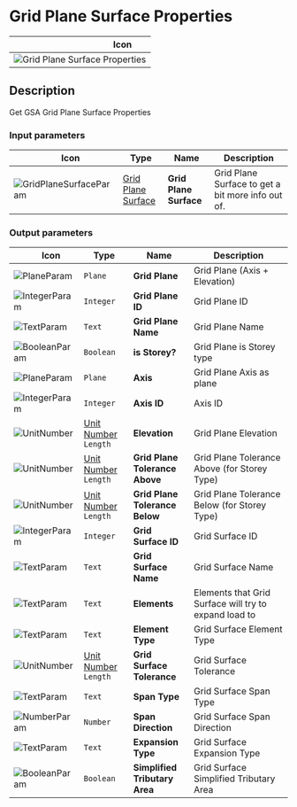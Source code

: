 # Grid Plane Surface Properties
<!--- This file has been auto-generated, do not change it manually! Edit the generator here: https://github.com/arup-group/GSA-Grasshopper/tree/main/DocsGeneration --->

|<img width="150"/> Icon |
| ----------- |
|![Grid Plane Surface Properties](./images/GridPlaneSurfaceProperties.png) |

## Description

Get GSA Grid Plane Surface Properties

### Input parameters

|<img width="20"/> Icon |<img width="200"/> Type |<img width="200"/> Name |<img width="1000"/> Description |
| ----------- | ----------- | ----------- | ----------- |
|![GridPlaneSurfaceParam](./images/GridPlaneSurfaceParam.png) |[Grid Plane Surface](gsagh-grid-plane-surface-parameter.md) |**Grid Plane Surface** |Grid Plane Surface to get a bit more info out of. |

### Output parameters

|<img width="20"/> Icon |<img width="200"/> Type |<img width="200"/> Name |<img width="1000"/> Description |
| ----------- | ----------- | ----------- | ----------- |
|![PlaneParam](./images/PlaneParam.png) |`Plane` |**Grid Plane** |Grid Plane (Axis + Elevation) |
|![IntegerParam](./images/IntegerParam.png) |`Integer` |**Grid Plane ID** |Grid Plane ID |
|![TextParam](./images/TextParam.png) |`Text` |**Grid Plane Name** |Grid Plane Name |
|![BooleanParam](./images/BooleanParam.png) |`Boolean` |**is Storey?** |Grid Plane is Storey type |
|![PlaneParam](./images/PlaneParam.png) |`Plane` |**Axis** |Grid Plane Axis as plane |
|![IntegerParam](./images/IntegerParam.png) |`Integer` |**Axis ID** |Axis ID |
|![UnitNumber](./images/UnitParam.png) |[Unit Number](gsagh-unitnumber-parameter.md)  ` Length ` |**Elevation** |Grid Plane Elevation |
|![UnitNumber](./images/UnitParam.png) |[Unit Number](gsagh-unitnumber-parameter.md)  ` Length ` |**Grid Plane Tolerance Above** |Grid Plane Tolerance Above (for Storey Type) |
|![UnitNumber](./images/UnitParam.png) |[Unit Number](gsagh-unitnumber-parameter.md)  ` Length ` |**Grid Plane Tolerance Below** |Grid Plane Tolerance Below (for Storey Type) |
|![IntegerParam](./images/IntegerParam.png) |`Integer` |**Grid Surface ID** |Grid Surface ID |
|![TextParam](./images/TextParam.png) |`Text` |**Grid Surface Name** |Grid Surface Name |
|![TextParam](./images/TextParam.png) |`Text` |**Elements** |Elements that Grid Surface will try to expand load to |
|![TextParam](./images/TextParam.png) |`Text` |**Element Type** |Grid Surface Element Type |
|![UnitNumber](./images/UnitParam.png) |[Unit Number](gsagh-unitnumber-parameter.md)  ` Length ` |**Grid Surface Tolerance** |Grid Surface Tolerance |
|![TextParam](./images/TextParam.png) |`Text` |**Span Type** |Grid Surface Span Type |
|![NumberParam](./images/NumberParam.png) |`Number` |**Span Direction** |Grid Surface Span Direction |
|![TextParam](./images/TextParam.png) |`Text` |**Expansion Type** |Grid Surface Expansion Type |
|![BooleanParam](./images/BooleanParam.png) |`Boolean` |**Simplified Tributary Area** |Grid Surface Simplified Tributary Area |
